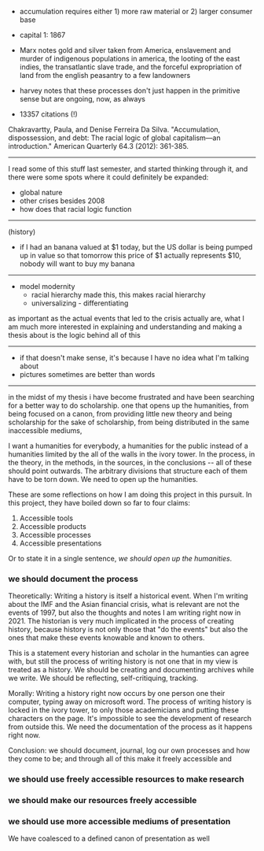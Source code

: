 - accumulation requires either 1) more raw material or 2) larger consumer base
- capital 1: 1867
- Marx notes gold and silver taken from America, enslavement and murder of
  indigenous populations in america, the looting of the east indies, the
  transatlantic slave trade, and the forceful expropriation of land from the
  english peasantry to a few landowners

- harvey notes that these processes don't just happen in the primitive sense but
  are ongoing, now, as always
- 13357 citations (!)

Chakravartty, Paula, and Denise Ferreira Da Silva. "Accumulation, dispossession, and debt: The racial logic of global capitalism—an introduction." American Quarterly 64.3 (2012): 361-385.

---

I read some of this stuff last semester, and started thinking through it, and
there were some spots where it could definitely be expanded:

- global nature
- other crises besides 2008
- how does that racial logic function

---

(history)

- if I had an banana valued at $1 today, but the US dollar is being pumped up in
  value so that tomorrow this price of $1 actually represents $10, nobody will
  want to buy my banana

---

- model modernity
  - racial hierarchy made this, this makes racial hierarchy
  - universalizing - differentiating

as important as the actual events that led to the crisis actually are, what I am
much more interested in explaining and understanding and making a thesis about
is the logic behind all of this

---

- if that doesn't make sense, it's because I have no idea what I'm talking about
- pictures sometimes are better than words

---

in the midst of my thesis i have become frustrated and have been searching for a
better way to do scholarship. one that opens up the humanities, from being
focused on a canon, from providing little new theory and being scholarship for
the sake of scholarship, from being distributed in the same inaccessible
mediums,

I want a humanities for everybody, a humanities for the public instead of a
humanities limited by the all of the walls in the ivory tower. In the process,
in the theory, in the methods, in the sources, in the conclusions -- all of
these should point outwards. The arbitrary divisions that structure each of them
have to be torn down. We need to open up the humanities.

These are some reflections on how I am doing this project in this pursuit. In
this project, they have boiled down so far to four claims:

1. Accessible tools
2. Accessible products
3. Accessible processes
4. Accessible presentations

Or to state it in a single sentence, _we should open up the humanities_.

### we should document the process

Theoretically: Writing a history is itself a historical event. When I'm writing
about the IMF and the Asian financial crisis, what is relevant are not the
events of 1997, but also the thoughts and notes I am writing right now in 2021.
The historian is very much implicated in the process of creating history,
because history is not only those that "do the events" but also the ones that
make these events knowable and known to others.

This is a statement every historian and scholar in the humanties can agree with,
but still the process of writing history is not one that in my view is treated
as a history. We should be creating and documenting archives while we write. We
should be reflecting, self-critiquing, tracking.

Morally: Writing a history right now occurs by one person one their computer,
typing away on microsoft word. The process of writing history is locked in the
ivory tower, to only those academicians and putting these characters on the
page. It's impossible to see the development of research from outside this. We
need the documentation of the process as it happens right now.

Conclusion: we should document, journal, log our own processes and how they come
to be; and through all of this make it freely accessible and

### we should use freely accessible resources to make research

### we should make our resources freely accessible

### we should use more accessible mediums of presentation

We have coalesced to a defined canon of presentation as well
